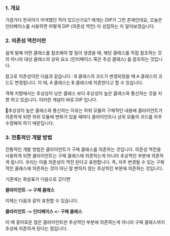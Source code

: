 ### 1. 개요 
가끔가다 한국어가 어색했던 적이 있으신가요? 제게는 DIP가 그런 존재인데요, 오늘은 인터페이스를 사용하면 어떻게 DIP (의존성 역전) 이 성립하는 지 알아보겠습니다. 

### 2. 의존성 역전이란
쉽게 말해 어떤 클래스를 참조해야 할 일이 생겼을 때, 해당 클래스를 직접 참조하는 것이 아니라 대상 클래스의 상위 요소 (인터페이스 혹은 추상 클래스) 를 참조하는 것입니다.

참고로 의존성이란 다음과 같습니다 :
B 클래스의 코드가 변경되었을 때 A 클래스의 코드도 변경됩니다. 이 때, A 클래스는 B 클래스에 의존한다고 할 수 있습니다. 

객체 지향에서는 추상성이 낮은 클래스 보다 추상성이 높은 클래스와 통신하는 것을 지향 하고 있습니다. 이러한 개념이 바로 DIP 입니다. 

추상성이 높은 클래스와 통신하는 이유는 하위 모듈의 구체적인 내용에 클라이언트가 의존하게 되면 하위 모듈에 변화가 있을 때마다 클라이언트나 상위 모듈의 코드를 자주 수정해야 하기 때문입니다. 
### 3. 전통적인 개발 방법
전통적인 개발 방법은 클라이언트가 구체 클래스를 의존하는 것입니다. 
의존성 역전을 사용하게 되면 클라이언트는 구체 클래스에 의존하는게 아니라 추상적인 부분에 의존하게 됩니다. 
우리는 이를 의존성이 역전 된다고 표현합니다. 즉, 자주 변경될 수 있는 구체적인 클래스에 의존하는 것이 아닌 잘 변하지 않는 추상적인 부분에 의존하는 것입니다. 

기존에는 화살표가 다음으로 갔다면

**클라이언트 -> 구체 클래스**

이제는 다음과 같이 표현할 수 있습니다.

**클라이언트 -> 인터페이스 <- 구체 클래스** 

이 때 흥미로운 점은 클라이언트만 추상적인 부분에 의존하는게 아니라 구체 클래스까지 추상에 의존하게 된다는 점입니다.